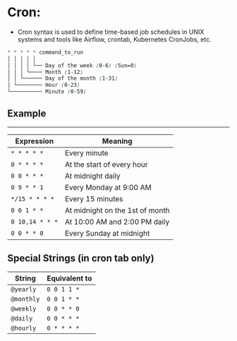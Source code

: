 # Cron:
- Cron syntax is used to define time-based job schedules in UNIX systems and tools like Airflow, crontab, Kubernetes CronJobs, etc.
```scss
* * * * * command_to_run
│ │ │ │ │
│ │ │ │ └── Day of the week (0-6) (Sun=0)
│ │ │ └──── Month (1-12)
│ │ └────── Day of the month (1-31)
│ └──────── Hour (0-23)
└────────── Minute (0-59)

```
## Example
---
| Expression      | Meaning                         |
| --------------- | ------------------------------- |
| `* * * * *`     | Every minute                    |
| `0 * * * *`     | At the start of every hour      |
| `0 0 * * *`     | At midnight daily               |
| `0 9 * * 1`     | Every Monday at 9:00 AM         |
| `*/15 * * * *`  | Every 15 minutes                |
| `0 0 1 * *`     | At midnight on the 1st of month |
| `0 10,14 * * *` | At 10:00 AM and 2:00 PM daily   |
| `0 0 * * 0`     | Every Sunday at midnight        |

## Special Strings (in cron tab only)

| String     | Equivalent to |
| ---------- | ------------- |
| `@yearly`  | `0 0 1 1 *`   |
| `@monthly` | `0 0 1 * *`   |
| `@weekly`  | `0 0 * * 0`   |
| `@daily`   | `0 0 * * *`   |
| `@hourly`  | `0 * * * *`   |
